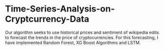 # Time-Series-Analysis-on-Cryptcurrency-Data
Our algorithm seeks to use historical prices and sentiment of wikipedia edits to forecast the trends in the price of cryptocurrencies. For this forecasting, I have implemented Random Forest, XG Boost Algorithms and LSTM.
